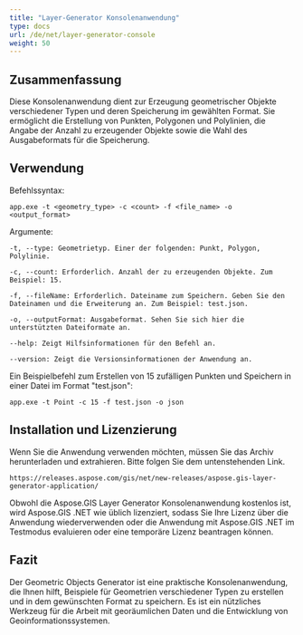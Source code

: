 ```yaml
---
title: "Layer-Generator Konsolenanwendung"
type: docs
url: /de/net/layer-generator-console
weight: 50
---
```


## Zusammenfassung

Diese Konsolenanwendung dient zur Erzeugung geometrischer Objekte verschiedener Typen und deren Speicherung im gewählten Format. Sie ermöglicht die Erstellung von Punkten, Polygonen und Polylinien, die Angabe der Anzahl zu erzeugender Objekte sowie die Wahl des Ausgabeformats für die Speicherung.

## Verwendung

Befehlssyntax:

```
app.exe -t <geometry_type> -c <count> -f <file_name> -o <output_format>
```

Argumente:

```
-t, --type: Geometrietyp. Einer der folgenden: Punkt, Polygon, Polylinie.

-c, --count: Erforderlich. Anzahl der zu erzeugenden Objekte. Zum Beispiel: 15.

-f, --fileName: Erforderlich. Dateiname zum Speichern. Geben Sie den Dateinamen und die Erweiterung an. Zum Beispiel: test.json.

-o, --outputFormat: Ausgabeformat. Sehen Sie sich hier die unterstützten Dateiformate an.

--help: Zeigt Hilfsinformationen für den Befehl an.

--version: Zeigt die Versionsinformationen der Anwendung an.
```

Ein Beispielbefehl zum Erstellen von 15 zufälligen Punkten und Speichern in einer Datei im Format "test.json":

```
app.exe -t Point -c 15 -f test.json -o json
```

## Installation und Lizenzierung

Wenn Sie die Anwendung verwenden möchten, müssen Sie das Archiv herunterladen und extrahieren. Bitte folgen Sie dem untenstehenden Link.

```
https://releases.aspose.com/gis/net/new-releases/aspose.gis-layer-generator-application/
```

Obwohl die Aspose.GIS Layer Generator Konsolenanwendung kostenlos ist, wird Aspose.GIS .NET wie üblich lizenziert, sodass Sie Ihre Lizenz über die Anwendung wiederverwenden oder die Anwendung mit Aspose.GIS .NET im Testmodus evaluieren oder eine temporäre Lizenz beantragen können.

## Fazit

Der Geometric Objects Generator ist eine praktische Konsolenanwendung, die Ihnen hilft, Beispiele für Geometrien verschiedener Typen zu erstellen und in dem gewünschten Format zu speichern. Es ist ein nützliches Werkzeug für die Arbeit mit georäumlichen Daten und die Entwicklung von Geoinformationssystemen.
